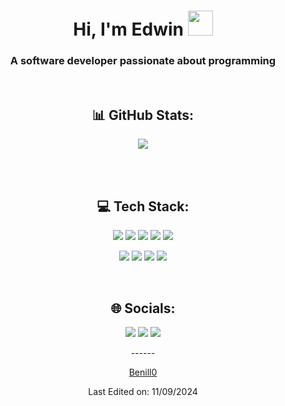 <div align="center">
<h1 align="center">Hi, I'm Edwin <img height="40" src="https://emoji.gg/assets/emoji/7333-parrotdance.gif"/></h1>

<h3>A software developer passionate about programming</h2>
<br/>

<h2> 📊 GitHub Stats: </h2>

<p align="center">
    <img src="https://github-readme-streak-stats.herokuapp.com/?user=Benill0&theme=radical&hide_border=false"><br/><br/>
</p>

<br/>

<h2> 💻 Tech Stack: </h2>

<p align="center">
    <img src="https://img.shields.io/badge/html5-%23E34F26.svg?style=for-the-badge&logo=html5&logoColor=white">
    <img src="https://img.shields.io/badge/javascript-%23323330.svg?style=for-the-badge&logo=javascript&logoColor=%23F7DF1E">
    <img src="https://img.shields.io/badge/css3-%231572B6.svg?style=for-the-badge&logo=css3&logoColor=white">
    <img src="https://img.shields.io/badge/react-%2320232a.svg?style=for-the-badge&logo=react&logoColor=%2361DAFB">
    <img src="https://img.shields.io/badge/React_Native-%2320232a.svg?style=for-the-badge&logo=react&logoColor=%2361DAFB">
</p>
<p align="center">
    <img src="https://img.shields.io/badge/bootstrap-%23563D7C.svg?style=for-the-badge&logo=bootstrap&logoColor=white">
    <img src="https://img.shields.io/badge/Postman-FF6C37?style=for-the-badge&logo=postman&logoColor=white">
    <img src="https://img.shields.io/badge/Figma-%23F24E1E.svg?style=for-the-badge&logo=figma&logoColor=white">
    <img src="https://img.shields.io/badge/Tailwind-06B6D4.svg?style=for-the-badge&logo=tailwindcss&logoColor=white">
</p>
<br/>
<h2> 🌐 Socials: </h2>

<p align="center">
    <img src="https://img.shields.io/badge/Instagram-E4405F?style=for-the-badge&logo=instagram&logoColor=white)](https://www.instagram.com/benillo/">
    <img src="https://img.shields.io/badge/Twitter-1DA1F2?style=for-the-badge&logo=twitter&logoColor=white)](https://github.com/Benill0">
    <img src="https://img.shields.io/badge/Gmail-D14836?style=for-the-badge&logo=gmail&logoColor=white)](mailto:elbenitope@gmail.com">
</p>
------

[Benill0](https://github.com/Benill0)

Last Edited on: 11/09/2024
